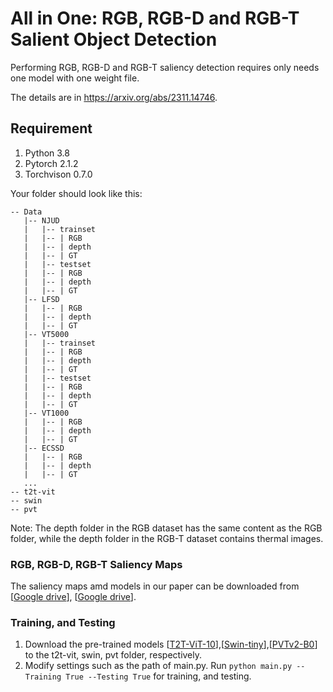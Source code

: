 # All in One: RGB, RGB-D and RGB-T Salient Object Detection

Performing RGB, RGB-D and RGB-T saliency detection requires only needs one model with one weight file.

The details are in https://arxiv.org/abs/2311.14746.

## Requirement
1. Python 3.8
2. Pytorch 2.1.2
3. Torchvison 0.7.0

Your folder should look like this:
````
-- Data
   |-- NJUD
   |   |-- trainset
   |   |-- | RGB
   |   |-- | depth
   |   |-- | GT
   |   |-- testset
   |   |-- | RGB
   |   |-- | depth
   |   |-- | GT
   |-- LFSD
   |   |-- | RGB
   |   |-- | depth
   |   |-- | GT
   |-- VT5000
   |   |-- trainset
   |   |-- | RGB
   |   |-- | depth
   |   |-- | GT
   |   |-- testset
   |   |-- | RGB
   |   |-- | depth
   |   |-- | GT
   |-- VT1000
   |   |-- | RGB
   |   |-- | depth
   |   |-- | GT
   |-- ECSSD
   |   |-- | RGB
   |   |-- | depth
   |   |-- | GT
   ...
-- t2t-vit
-- swin
-- pvt
````
Note: The depth folder in the RGB dataset has the same content as the RGB folder, while the depth folder in the RGB-T dataset contains thermal images.


### RGB, RGB-D, RGB-T Saliency Maps 
The saliency maps amd models in our paper can be downloaded from  [[Google drive](https://drive.google.com/file/d/14d2HHzW-THZNA35iYbg7uU3vHq_F2Grd/view?usp=sharing)],  [[Google drive](https://drive.google.com/file/d/1L2ah85SK6ud3ZZ5WVaUNuKJQN2OeJzc4/view?usp=sharing)]. 



### Training, and Testing
1. Download the pre-trained models [[T2T-ViT-10](https://github.com/yitu-opensource/T2T-ViT)],[[Swin-tiny](https://github.com/microsoft/Swin-Transformer)],[[PVTv2-B0](https://github.com/whai362/PVT)] to the t2t-vit, swin, pvt folder, respectively.
2. Modify settings such as the path of main.py. Run `python main.py --Training True --Testing True` for training, and testing. 

